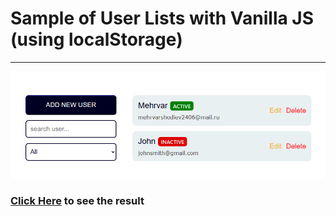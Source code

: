 # Sample of User Lists with Vanilla JS (using localStorage)

---

![userListsImg](./img/userlists-img.png)

### [Click Here](https://mehrvarshodiev.github.io/userlists) to see the result
